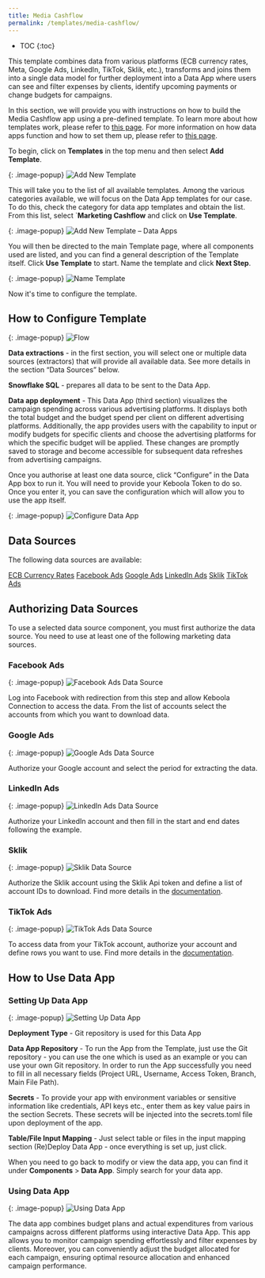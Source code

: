 ```yaml
---
title: Media Cashflow
permalink: /templates/media-cashflow/
---
```


* TOC
{:toc}

This template combines data from various platforms (ECB currency rates, Meta, Google Ads, LinkedIn, TikTok, Sklik, etc.), transforms and joins them 
into a single data model for further deployment into a Data App where users can see and filter expenses by clients, identify upcoming payments or 
change budgets for campaigns.

In this section, we will provide you with instructions on how to build the Media Cashflow app using a pre-defined template. To learn more about how templates work, 
please refer to [this page](https://help.keboola.com/templates/). For more information on how data apps function and how to set them up, 
please refer to [this page](https://help.keboola.com/components/data-apps/).

To begin, click on **Templates** in the top menu and then select **Add Template**.

{: .image-popup}
![Add New Template](/templates/dedia-cashflow/add-template.png)

This will take you to the list of all available templates. Among the various categories available, we will focus on the Data App templates for our case. 
To do this, check the category for data app templates and obtain the list. From this list, select `**Marketing Cashflow** and click on **Use Template**.

{: .image-popup}
![Add New Template – Data Apps](/templates/media-cashflow/new-template-data-apps.png)

You will then be directed to the main Template page, where all components used are listed, and you can find a general description of the Template itself. 
Click **Use Template** to start. Name the template and click **Next Step**.

{: .image-popup}
![Name Template](/templates/media-cashflow/name-template.png)

Now it's time to configure the template.

## How to Configure Template 

{: .image-popup}
![Flow](/templates/media-cashflow/flow.png)

**Data extractions** - in the first section, you will select one or multiple data sources (extractors) that will provide all available data. See more details in the section “Data Sources” below.

**Snowflake SQL** - prepares all data to be sent to the Data App.

**Data app deployment** - This Data App (third section) visualizes the campaign spending across various advertising platforms. 
It displays both the total budget and the budget spend per client on different advertising platforms. 
Additionally, the app provides users with the capability to input or modify budgets for specific clients and choose the advertising platforms 
for which the specific budget will be applied. These changes are promptly saved to storage and become accessible for subsequent data refreshes 
from advertising campaigns.

Once you authorise at least one data source, click “Configure” in the Data App box to run it. You will need to provide your Keboola Token to do so. 
Once you enter it, you can save the configuration which will allow you to use the app itself.

{: .image-popup}
![Configure Data App](/templates/media-cashflow/configure-data-app.png)

## Data Sources
The following data sources are available:

[ECB Currency Rates](https://fixer.io/documentation)
[Facebook Ads](https://www.facebook.com/business/)
[Google Ads](https://ads.google.com/)
[LinkedIn Ads](https://business.linkedin.com/marketing-solutions/)
[Sklik](https://www.sklik.cz/)
[TikTok Ads](https://business-api.tiktok.com/portal/docs?id=1740302848100353)

## Authorizing Data Sources
To use a selected data source component, you must first authorize the data source. You need to use at least one of the following marketing data sources.

### Facebook Ads

{: .image-popup}
![Facebook Ads Data Source](/templates/media-cashflow/fb-ads-source.png)

Log into Facebook with redirection from this step and allow Keboola Connection to access the data.
From the list of accounts select the accounts from which you want to download data.

### Google Ads

{: .image-popup}
![Google Ads Data Source](/templates/media-cashflow/google-ads-source.png)

Authorize your Google account and select the period for extracting the data.

### LinkedIn Ads

{: .image-popup}
![LinkedIn Ads Data Source](/templates/media-cashflow/linkedin-ads-source.png)

Authorize your LinkedIn account and then fill in the start and end dates following the example.

### Sklik

{: .image-popup}
![Sklik Data Source](/templates/media-cashflow/sklik-source.png)

Authorize the Sklik account using the Sklik Api token and define a list of account IDs to download. Find more details in the [documentation](https://help.keboola.com/components/extractors/marketing-sales/sklik/). 

### TikTok Ads

{: .image-popup}
![TikTok Ads Data Source](/templates/media-cashflow/tiktok-ads-source.png)

To access data from your TikTok account, authorize your account and define rows you want to use. Find more details in the [documentation](https://bitbucket.org/kds_consulting_team/kds-team.ex-tiktok-ads/src/master/README.md). 

## How to Use Data App

### Setting Up Data App

{: .image-popup}
![Setting Up Data App](/templates/media-cashflow/setting-up-app.png)

**Deployment Type** - Git repository is used for this Data App

**Data App Repository** - To run the App from the Template, just use the Git repository - you can use the one which is used as an example or you can use your own Git repository. In order to run the App successfully you need to fill in all necessary fields (Project URL, Username, Access Token, Branch, Main File Path). 

**Secrets** - To provide your app with environment variables or sensitive information like credentials, API keys etc., enter them as key value pairs in the section Secrets. These secrets will be injected into the secrets.toml file upon deployment of the app.

**Table/File Input Mapping** - Just select table or files in the input mapping section
(Re)Deploy Data App - once everything is set up, just click.

When you need to go back to modify or view the data app, you can find it under **Components** > **Data App**. Simply search for your data app.

### Using Data App

{: .image-popup}
![Using Data App](/templates/media-cashflow/using-data-app.png)

The data app combines budget plans and actual expenditures from various campaigns across different platforms using interactive Data App. This app allows you to monitor campaign spending effortlessly and filter expenses by clients. Moreover, you can conveniently adjust the budget allocated for each campaign, ensuring optimal resource allocation and enhanced campaign performance.
